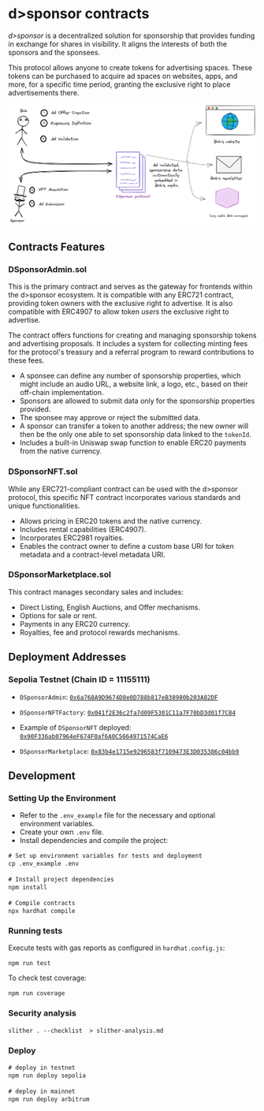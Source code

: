 # d>sponsor contracts

*d>sponsor* is a decentralized solution for sponsorship that provides funding in exchange for shares in visibility. It aligns the interests of both the sponsors and the sponsees.

This protocol allows anyone to create tokens for advertising spaces. These tokens can be purchased to acquire ad spaces on websites, apps, and more, for a specific time period, granting the exclusive right to place advertisements there.

![logo d>sponsor](assets/schema%20dsponsor.png)

## Contracts Features

### DSponsorAdmin.sol

This is the primary contract and serves as the gateway for frontends within the d>sponsor ecosystem. It is compatible with any ERC721 contract, providing token owners with the exclusive right to advertise. It is also compatible with ERC4907 to allow token *users* the exclusive right to advertise.

The contract offers functions for creating and managing sponsorship tokens and advertising proposals. It includes a system for collecting minting fees for the protocol's treasury and a referral program to reward contributions to these fees.

- A sponsee can define any number of sponsorship properties, which might include an audio URL, a website link, a logo, etc., based on their off-chain implementation.
- Sponsors are allowed to submit data only for the sponsorship properties provided.
- The sponsee may approve or reject the submitted data.
- A sponsor can transfer a token to another address; the new owner will then be the only one able to set sponsorship data linked to the `tokenId`.
- Includes a built-in Uniswap swap function to enable ERC20 payments from the native currency.

### DSponsorNFT.sol

While any ERC721-compliant contract can be used with the d>sponsor protocol, this specific NFT contract incorporates various standards and unique functionalities.

- Allows pricing in ERC20 tokens and the native currency.
- Includes rental capabilities (ERC4907).
- Incorporates ERC2981 royalties.
- Enables the contract owner to define a custom base URI for token metadata and a contract-level metadata URI.

### DSponsorMarketplace.sol

This contract manages secondary sales and includes:

- Direct Listing, English Auctions, and Offer mechanisms.
- Options for sale or rent.
- Payments in any ERC20 currency.
- Royalties, fee and protocol rewards mechanisms.

## Deployment Addresses

### Sepolia Testnet (Chain ID = 11155111)

- `DSponsorAdmin`: [`0x6a768A9D9674D8e0D788b817eB38980b203A82DF`](https://sepolia.etherscan.io/address/0x6a768A9D9674D8e0D788b817eB38980b203A82DF)

- `DSponsorNFTFactory`: [`0x041f2E36c2fa7d09F5301C11a7F70bD3d01f7C84`](https://sepolia.etherscan.io/address/0x041f2E36c2fa7d09F5301C11a7F70bD3d01f7C84)

- Example of `DSponsorNFT` deployed: [`0x90F336ab07964eF674F0af6A0C5664971574CaE6`](https://sepolia.etherscan.io/address/0x90F336ab07964eF674F0af6A0C5664971574CaE6)

- `DSponsorMarketplace`: [`0x83b4e1715e9296583f7109473E3D035386c04bb9`](https://sepolia.etherscan.io/address/0x83b4e1715e9296583f7109473E3D035386c04bb9)

## Development

### Setting Up the Environment

- Refer to the `.env_example` file for the necessary and optional environment variables.
- Create your own `.env` file.
- Install dependencies and compile the project:

```shell
# Set up environment variables for tests and deployment
cp .env_example .env

# Install project dependencies
npm install

# Compile contracts
npx hardhat compile
```

### Running tests

Execute tests with gas reports as configured in `hardhat.config.js`:

```shell
npm run test 
```

To check test coverage:

```shell
npm run coverage
```

### Security analysis

```shell
slither . --checklist  > slither-analysis.md
```

### Deploy

```shell
# deploy in testnet
npm run deploy sepolia

# deploy in mainnet
npm run deploy arbitrum
```
